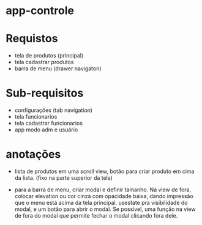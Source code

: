 # app-controle
 
# Requistos

* tela de produtos (principal)
* tela cadastrar produtos
* barra de menu (drawer navigaton)

# Sub-requisitos

* configurações (tab navigation)
* tela funcionarios
* tela cadastrar funcionarios
* app modo adm e usuário

# anotações 

- lista de produtos em uma scroll view, botão para criar produto em cima da lista. (fixo na parte superior da tela)

- para a barra de menu, criar modal e definir tamanho. Na view de fora, colocar elevation ou cor cinza com opacidade baixa, dando impressão que o menu está acima da tela principal. usestate pra visibilidade do modal, e um botão para abrir o modal. Se possível, uma função na view de fora do modal que permite fechar o modal clicando fora dele.
